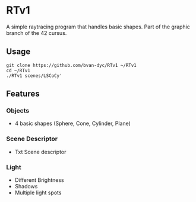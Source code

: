 # RTv1
A simple raytracing program that handles basic shapes. Part of the graphic branch of the 42 cursus.

## Usage
```
git clone https://github.com/bvan-dyc/RTv1 ~/RTv1
cd ~/RTv1
./RTv1 scenes/LSCoCy'
```
## Features
### Objects
- 4 basic shapes (Sphere, Cone, Cylinder, Plane)
### Scene Descriptor
- Txt Scene descriptor

### Light
- Different Brightness
- Shadows
- Multiple light spots
